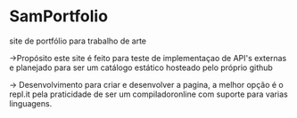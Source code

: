 # SamPortfolio
site de portfólio para trabalho de arte 

->Propósito
este site é feito para teste de implementaçao de API's externas e planejado para ser um catálogo estático hosteado pelo próprio github

-> Desenvolvimento
para criar e desenvolver a pagina, a melhor opção é o repl.it pela praticidade de ser um compiladoronline com suporte para varias linguagens.
